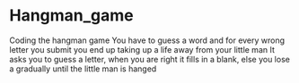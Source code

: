 # Hangman_game
Coding the hangman game
You have to guess a word and for every wrong letter you submit you end up taking up a life away from your little man
It asks you to guess a letter, when you are right it fills in a blank, else you lose a gradually until the little man is hanged
